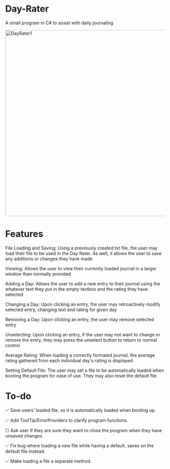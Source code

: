 # Day-Rater
A small program in C# to assist with daily journaling

<img width="589" alt="DayRater1" src="https://github.com/JorgeAgue/Day-Rater/assets/98124296/cd8271c6-2978-4b45-b9b0-65c83869faf7">

# Features
File Loading and Saving: Using a previously created txt file, the user may load their file to be used in the Day Rater. As well, it allows the user to save any additions or changes they have made

Viewing: Allows the user to view their currently loaded journal in a larger window than normally provided

Adding a Day: Allows the user to add a new entry to their journal using the whatever text they put in the empty textbox and the rating they have selected

Changing a Day: Upon clicking an entry, the user may retroactively modify selected entry, changing text and rating for given day

Removing a Day: Upon clicking an entry, the user may remove selected entry

Unselecting: Upon clicking an entry, if the user may not want to change or remove the entry, they may press the unselect button to return to normal control

Average Rating: When loading a correctly formated journal, the average rating gathered from each individual day's rating is displayed

Setting Default File: The user may set a file to be automatically loaded when booting the program for ease of use. They may also reset the default file

# To-do
✅ Save users' loaded file, so it is automatically loaded when booting up.

✅ Add ToolTip/ErrorProviders to clarify program functions.

☐ Ask user if they are sure they want to close the program when they have unsaved changes.

✅ Fix bug where loading a new file while having a default, saves on the default file instead. 

✅ Make loading a file a separate method. 
